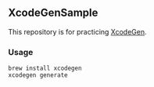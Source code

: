 ## XcodeGenSample


This repository is for practicing [XcodeGen](https://github.com/yonaskolb/XcodeGen).

### Usage

```
brew install xcodegen
xcodegen generate
```
